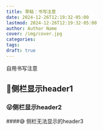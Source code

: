 ```yaml
---
title: 草稿：书写注意
date: 2024-12-26T12:19:32-05:00
lastmod: 2024-12-26T12:19:32-05:00
author: Author Name
cover: /img/cover.jpg
categories: 
tags: 
draft: true
---
```


自用书写注意

<!--more-->

## 🤔侧栏显示header1

### 😜侧栏显示header2

####😅 侧栏无法显示的header3

